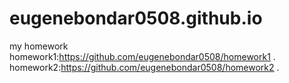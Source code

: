 # eugenebondar0508.github.io
my homework
homework1:https://github.com/eugenebondar0508/homework1 .
homework2:https://github.com/eugenebondar0508/homework2 .
